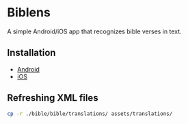 # Biblens

A simple Android/iOS app that recognizes bible verses in text.

## Installation

- [Android]()
- [iOS]()

## Refreshing XML files

```bash
cp -r ./bible/bible/translations/ assets/translations/
```
